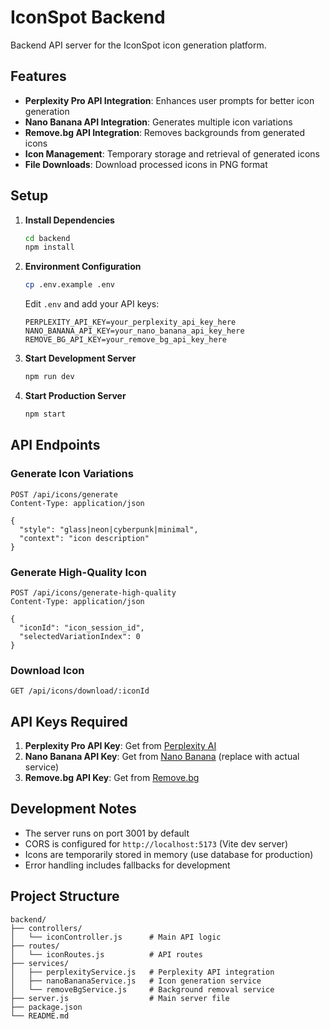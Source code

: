 # IconSpot Backend

Backend API server for the IconSpot icon generation platform.

## Features

- **Perplexity Pro API Integration**: Enhances user prompts for better icon generation
- **Nano Banana API Integration**: Generates multiple icon variations
- **Remove.bg API Integration**: Removes backgrounds from generated icons
- **Icon Management**: Temporary storage and retrieval of generated icons
- **File Downloads**: Download processed icons in PNG format

## Setup

1. **Install Dependencies**
   ```bash
   cd backend
   npm install
   ```

2. **Environment Configuration**
   ```bash
   cp .env.example .env
   ```

   Edit `.env` and add your API keys:
   ```env
   PERPLEXITY_API_KEY=your_perplexity_api_key_here
   NANO_BANANA_API_KEY=your_nano_banana_api_key_here
   REMOVE_BG_API_KEY=your_remove_bg_api_key_here
   ```

3. **Start Development Server**
   ```bash
   npm run dev
   ```

4. **Start Production Server**
   ```bash
   npm start
   ```

## API Endpoints

### Generate Icon Variations
```http
POST /api/icons/generate
Content-Type: application/json

{
  "style": "glass|neon|cyberpunk|minimal",
  "context": "icon description"
}
```

### Generate High-Quality Icon
```http
POST /api/icons/generate-high-quality
Content-Type: application/json

{
  "iconId": "icon_session_id",
  "selectedVariationIndex": 0
}
```

### Download Icon
```http
GET /api/icons/download/:iconId
```

## API Keys Required

1. **Perplexity Pro API Key**: Get from [Perplexity AI](https://www.perplexity.ai/)
2. **Nano Banana API Key**: Get from [Nano Banana](https://nanobanana.com) (replace with actual service)
3. **Remove.bg API Key**: Get from [Remove.bg](https://www.remove.bg/)

## Development Notes

- The server runs on port 3001 by default
- CORS is configured for `http://localhost:5173` (Vite dev server)
- Icons are temporarily stored in memory (use database for production)
- Error handling includes fallbacks for development

## Project Structure

```
backend/
├── controllers/
│   └── iconController.js      # Main API logic
├── routes/
│   └── iconRoutes.js          # API routes
├── services/
│   ├── perplexityService.js   # Perplexity API integration
│   ├── nanoBananaService.js   # Icon generation service
│   └── removeBgService.js     # Background removal service
├── server.js                  # Main server file
├── package.json
└── README.md
